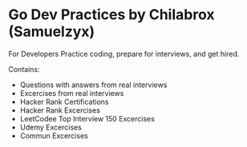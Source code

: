 # Go Dev Practices by Chilabrox (Samuelzyx)

For Developers Practice coding, prepare for interviews, and get hired.

Contains:

- Questions with answers from real interviews
- Excercises from real interviews
- Hacker Rank Certifications
- Hacker Rank Excercises
- LeetCodee Top Interview 150 Excercises
- Udemy Excercises
- Commun Excercises
